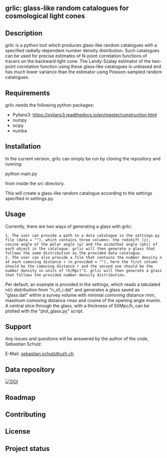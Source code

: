 ## grlic: glass-like random catalogues for cosmological light cones

## Description

grlic is a python tool which produces glass-like random catalogues with a specified radially-dependent number density distribution. Such catalogues can be used for precise estimates of N-point correlation functions of tracers on the backward light cone. The Landy-Szalay estimator of the two-point correlation function using these glass-like catalogues is unbiased and has much lower variance than the estimator using Poisson-sampled random catalogues.

## Requirements

grlic needs the following python packages:

 - Pylians3: https://pylians3.readthedocs.io/en/master/construction.html
 - numpy
 - scipy
 - numba

## Installation

In the current version, grlic can simply be run by cloning the repository and running:

python main.py

from inside the src directory.

This will create a glass-like random catalogue according to the settings specified in settings.py.


## Usage

Currently, there are two ways of generating a glass with grlic:

    1. The user can provide a path to a data catalogue in the settings.py file (data = ""), which contains three columns: the redshift (z), cosine angle of the polar angle (µ) and the azimuthal angle (phi) of each object in the catalogue. grlic will then generate a glass that follows the same distribution as the provided data catalogue.
    2. The user can also provide a file that contains the number density n at each comoving distance r (n_provided = ""), here the first column should be the comoving distance r and the second one should be the number density in units of (h/Mpc)^3. grlic will then generate a glass that follows the provided number density distribution.

Per default, an example is provided in the settings, which reads a tabulated n(r) distribution from "n_of_r.dat" and generates a glass saved as "glass.dat" within a survey volume with minimal comoving distance rmin, maximum comoving distance rmax and cosine of the opening angle mumin. A central slice through the glass, with a thickness of 50Mpc/h, can be plotted with the "plot_glass.py" script.

## Support
Any issues and questions will be answered by the author of the code, Sebastian Schulz:

E-Mail: sebastian.schulz@uzh.ch

## Data repository
[![DOI](https://zenodo.org/badge/DOI/10.5281/zenodo.7799509.svg)](https://doi.org/10.5281/zenodo.7799509)



## Roadmap



## Contributing


## License

## Project status

